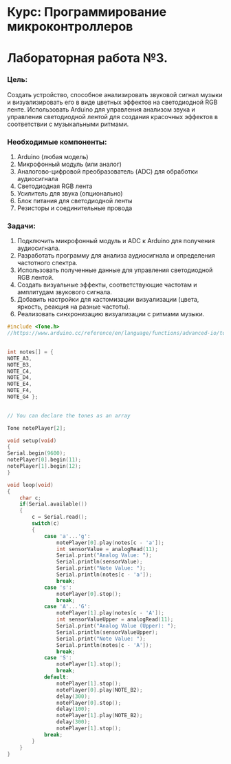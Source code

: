 # Курс: Программирование микроконтроллеров
# Лабораторная работа №3. 

### Цель:

Создать устройство, способное анализировать звуковой сигнал музыки и визуализировать его в виде цветных эффектов на светодиодной RGB ленте. Использовать Arduino для управления анализом звука и управления светодиодной лентой для создания красочных эффектов в соответствии с музыкальными ритмами.

### Необходимые компоненты:

1. Arduino (любая модель)
2. Микрофонный модуль (или аналог)
3. Аналогово-цифровой преобразователь (ADC) для обработки аудиосигнала
4. Светодиодная RGB лента
5. Усилитель для звука (опционально)
6. Блок питания для светодиодной ленты
7. Резисторы и соединительные провода

### Задачи:

1. Подключить микрофонный модуль и ADC к Arduino для получения аудиосигнала.
2. Разработать программу для анализа аудиосигнала и определения частотного спектра.
3. Использовать полученные данные для управления светодиодной RGB лентой.
4. Создать визуальные эффекты, соответствующие частотам и амплитудам звукового сигнала.
5. Добавить настройки для кастомизации визуализации (цвета, яркость, реакция на разные частоты).
6. Реализовать синхронизацию визуализации с ритмами музыки.

```C++
#include <Tone.h>
//https://www.arduino.cc/reference/en/language/functions/advanced-io/tone/
  

int notes[] = { 
NOTE_A3,
NOTE_B3,
NOTE_C4,
NOTE_D4,
NOTE_E4,
NOTE_F4,
NOTE_G4 };
  

// You can declare the tones as an array

Tone notePlayer[2];

void setup(void)
{
Serial.begin(9600);
notePlayer[0].begin(11);
notePlayer[1].begin(12);
}

void loop(void)
{
	char c;  
	if(Serial.available())
	{
		c = Serial.read();
		switch(c)
		{
			case 'a'...'g':
				notePlayer[0].play(notes[c - 'a']);
				int sensorValue = analogRead(11);
				Serial.print("Analog Value: ");
				Serial.println(sensorValue);
				Serial.print("Note Value: ");
				Serial.println(notes[c - 'a']);
				break;
			case 's':
				notePlayer[0].stop();
				break; 
			case 'A'...'G':
				notePlayer[1].play(notes[c - 'A']);
				int sensorValueUpper = analogRead(11);
				Serial.print("Analog Value (Upper): ");
				Serial.println(sensorValueUpper);
				Serial.print("Note Value: ");
				Serial.println(notes[c - 'A']);
				break;
			case 'S':
				notePlayer[1].stop();
				break;  
			default:
				notePlayer[1].stop();
				notePlayer[0].play(NOTE_B2);
				delay(300);
				notePlayer[0].stop();
				delay(100);
				notePlayer[1].play(NOTE_B2);
				delay(300);
				notePlayer[1].stop();
			break;
		}
	}
}
```


